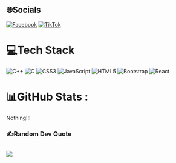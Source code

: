 
## 🌐Socials
[![Facebook](https://img.shields.io/badge/Facebook-%231877F2.svg?logo=Facebook&logoColor=white)]([https://facebook.com/KhoaTran](https://facebook.com/Rio.Vicorne)) [![TikTok](https://img.shields.io/badge/TikTok-%23000000.svg?logo=TikTok&logoColor=white)]([https://tiktok.com/@KhoaTran](https://www.tiktok.com/@rio_vicorne?_r=1&_d=secCgYIASAHKAESPgo83OyXk8IcZmBZbSMqwTkir4QhjKH%2FgRDyd8WyMggPbF2Dm8JD5GfKyCXjnyHt11Yy07lkIfxWeZNFsLWOGgA%3D&_svg=1&checksum=c235b2f1fabdd0a82d573ffbd4e3aff2c73c6076555e8c5e0b86da4e62c5f7c2&sec_uid=MS4wLjABAAAAVyIwE3yamXJiJc3SThZgZi8tHU2jupm5YC2IXp1M-cqfbL0SwHUHti_MFW3V54t_&sec_user_id=MS4wLjABAAAAVyIwE3yamXJiJc3SThZgZi8tHU2jupm5YC2IXp1M-cqfbL0SwHUHti_MFW3V54t_&share_app_id=1180&share_author_id=7161762545802544154&share_link_id=8DADECB2-6E8D-430D-8C38-22806960B3BD&share_scene=1&sharer_language=vi&social_share_type=4&source=h5_t&timestamp=1754753098&tt_from=copy&u_code=e4iaggk4fkfe2a&ug_btm=b8727%2Cb0&user_id=7161762545802544154&utm_campaign=client_share&utm_medium=ios&utm_source=copy)) 

# 💻Tech Stack
![C++](https://img.shields.io/badge/c++-%2300599C.svg?style=for-the-badge&logo=c%2B%2B&logoColor=white) ![C](https://img.shields.io/badge/c-%2300599C.svg?style=for-the-badge&logo=c&logoColor=white) ![CSS3](https://img.shields.io/badge/css3-%231572B6.svg?style=for-the-badge&logo=css3&logoColor=white) ![JavaScript](https://img.shields.io/badge/javascript-%23323330.svg?style=for-the-badge&logo=javascript&logoColor=%23F7DF1E) ![HTML5](https://img.shields.io/badge/html5-%23E34F26.svg?style=for-the-badge&logo=html5&logoColor=white) ![Bootstrap](https://img.shields.io/badge/bootstrap-%23563D7C.svg?style=for-the-badge&logo=bootstrap&logoColor=white) ![React](https://img.shields.io/badge/react-%2320232a.svg?style=for-the-badge&logo=react&logoColor=%2361DAFB)
# 📊GitHub Stats :
Nothing!!!
### ✍️Random Dev Quote
![](https://quotes-github-readme.vercel.app/api?type=horizontal&theme=radical)
---
